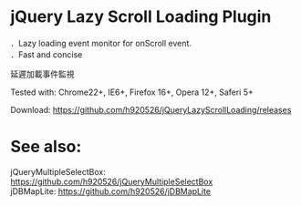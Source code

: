 jQuery Lazy Scroll Loading Plugin
=======================

．Lazy loading event monitor for onScroll event.
<br />
．Fast and concise
<br />

延遲加載事件監視

Tested with: Chrome22+, IE6+, Firefox 16+, Opera 12+, Saferi 5+

Download: https://github.com/h920526/jQueryLazyScrollLoading/releases

See also:
==========
jQueryMultipleSelectBox: https://github.com/h920526/jQueryMultipleSelectBox
<br />
jDBMapLite: https://github.com/h920526/jDBMapLite
